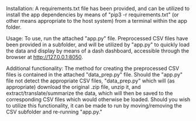 Installation: A requirements.txt file has been provided, and can be utilized to install the app dependencies by means of "pip3 -r requirements.txt" (or other means appropriate to the host system) from a terminal within the app folder.

Usage: To use, run the attached "app.py" file.  Preprocessed CSV files have been provided in a subfolder, and will be utilized by "app.py" to quickly load the data and display by means of a dash dashboard, accessible through the browser at http://127.0.0.1:8050.

Additional functionality: The method for creating the preprocessed CSV files is contained in the attached "data_prep.py" file.  Should the "app.py" file not detect the appropriate CSV files, "data_prep.py" which will (as appropriate) download the original .zip file, unzip it, and extract/translate/summarize the data, which will then be saved to the corresponding CSV files which would otherwise be loaded.  Should you wish to utilize this functionality, it can be made to run by moving/removing the CSV subfolder and re-running "app.py."
